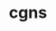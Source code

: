 ---
title: "cgns"
layout: cache
categories: [package, develop]
meta: {"versions": ["4.4.0"], "compilers": ["msvc@=19.39.33523"], "oss": ["windows10.0.20348"], "platforms": ["windows"], "targets": ["x86_64"], "stacks": ["root", "windows-vis"], "num_specs": 3, "num_specs_by_stack": {"windows-vis": 3, "root": 3}}
spec_details: [{"hash": "2a4s5cehikersya5s22ovnxzqetjnyty", "compiler": "msvc@=19.39.33523", "versions": ["4.4.0"], "os": "windows10.0.20348", "platform": "windows", "target": "x86_64", "variants": ["~base_scope", "build_system=cmake", "build_type=Release", "~fortran", "generator=ninja", "+hdf5", "~int64", "~ipo", "~legacy", "~mem_debug", "~mpi", "~pic", "+scoping", "+shared", "~static", "~testing", "~tools"], "stacks": ["windows-vis", "root"], "size": "-", "tarball": "https://binaries.spack.io/develop/build_cache/windows-windows10.0.20348-x86_64/msvc-19.39.33523/cgns-4.4.0/windows-windows10.0.20348-x86_64-msvc-19.39.33523-cgns-4.4.0-2a4s5cehikersya5s22ovnxzqetjnyty.spack"}, {"hash": "7akw4oqajiu6ecs53kbnwscvuh2lxhco", "compiler": "msvc@=19.39.33523", "versions": ["4.4.0"], "os": "windows10.0.20348", "platform": "windows", "target": "x86_64", "variants": ["~base_scope", "build_system=cmake", "build_type=Release", "~fortran", "generator=ninja", "+hdf5", "~int64", "~ipo", "~legacy", "~mem_debug", "~mpi", "~pic", "+scoping", "+shared", "~static", "~testing", "~tools"], "stacks": ["windows-vis", "root"], "size": "-", "tarball": "https://binaries.spack.io/develop/build_cache/windows-windows10.0.20348-x86_64/msvc-19.39.33523/cgns-4.4.0/windows-windows10.0.20348-x86_64-msvc-19.39.33523-cgns-4.4.0-7akw4oqajiu6ecs53kbnwscvuh2lxhco.spack"}, {"hash": "cot5tlcsp37czvwr7b4q3dn6vxo5sn54", "compiler": "msvc@=19.39.33523", "versions": ["4.4.0"], "os": "windows10.0.20348", "platform": "windows", "target": "x86_64", "variants": ["~base_scope", "build_system=cmake", "build_type=Release", "~fortran", "generator=ninja", "+hdf5", "~int64", "~ipo", "~legacy", "~mem_debug", "~mpi", "~pic", "+scoping", "+shared", "~static", "~testing", "~tools"], "stacks": ["windows-vis", "root"], "size": "-", "tarball": "https://binaries.spack.io/develop/build_cache/windows-windows10.0.20348-x86_64/msvc-19.39.33523/cgns-4.4.0/windows-windows10.0.20348-x86_64-msvc-19.39.33523-cgns-4.4.0-cot5tlcsp37czvwr7b4q3dn6vxo5sn54.spack"}]
---